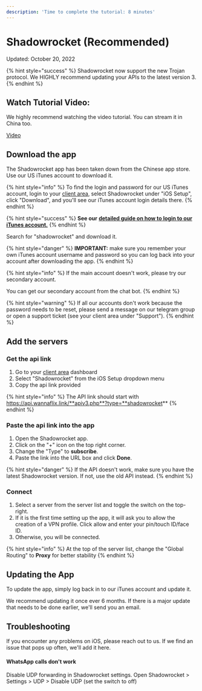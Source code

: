 ```yaml
---
description: 'Time to complete the tutorial: 8 minutes'
---
```


# Shadowrocket (Recommended)

Updated: October 20, 2022

{% hint style="success" %}
Shadowrocket now support the new Trojan protocol. We HIGHLY recommend updating your APIs to the latest version 3.
{% endhint %}

## Watch Tutorial Video:

We highly recommend watching the video tutorial. You can stream it in China too.

[Video](https://watch.cloudflarestream.com/11c409c0fca6a7925f61e28945ff4bd1)

## Download the app

The Shadowrocket app has been taken down from the Chinese app store. Use our US iTunes account to download it.

{% hint style="info" %}
To find the login and password for our US iTunes account, login to your [client area](https://wannaflix.com/clientarea.php), select Shadowrocket under "iOS Setup", click "Download", and you'll see our iTunes account login details there.
{% endhint %}

{% hint style="success" %}
**See our** [**detailed guide on how to login to our iTunes account.**](../switching-itunes-account.md)
{% endhint %}

Search for "shadowrocket" and download it.

{% hint style="danger" %}
**IMPORTANT:** make sure you remember your own iTunes account username and password so you can log back into your account after downloading the app.
{% endhint %}

{% hint style="info" %}
If the main account doesn't work, please try our secondary account.&#x20;

You can get our secondary account from the chat bot.
{% endhint %}

{% hint style="warning" %}
If all our accounts don't work because the password needs to be reset, please send a message on our telegram group  or open a support ticket (see your client area under "Support").
{% endhint %}

## Add the servers

### Get the api link

1. Go to your [client area](https://wannaflix.com/clientarea.php) dashboard
2. Select "Shadowrocket" from the iOS Setup dropdown menu
3. Copy the api link provided&#x20;

{% hint style="info" %}
The API link should start with https://api.wannaflix.link/**apiv3.php**?type=**shadowrocket**
{% endhint %}

### Paste the api link into the app

1. Open the Shadowrocket app.
2. Click on the "+" icon on the top right corner.
3. Change the "Type" to **subscribe**.
4. Paste the link into the URL box and click **Done**.

{% hint style="danger" %}
If the API doesn't work, make sure you have the latest Shadowrocket version. If not, use the old API instead.
{% endhint %}

### **Connect**

1. Select a server from the server list and toggle the switch on the top-right.
2. If it is the first time setting up the app, it will ask you to allow the creation of a VPN profile. Click allow and enter your pin/touch ID/face ID.
3. Otherwise, you will be connected.

{% hint style="info" %}
At the top of the server list, change the "Global Routing" to **Proxy** for better stability
{% endhint %}

## Updating the App

To update the app, simply log back in to our iTunes account and update it.&#x20;

We recommend updating it once ever 6 months. If there is a major update that needs to be done earlier, we'll send you an email.

## Troubleshooting

If you encounter any problems on iOS, please reach out to us. If we find an issue that pops up often, we'll add it here.

#### WhatsApp calls don't work

Disable UDP forwarding in Shadowrocket settings. Open Shadowrocket > Settings > UDP > Disable UDP (set the switch to off)
